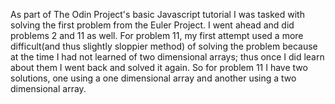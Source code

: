 As part of The Odin Project's basic Javascript tutorial I was tasked with solving the first problem from the Euler Project. I went ahead and did problems 2 and 11 as well. For problem 11, my first attempt used a more difficult(and thus slightly sloppier method) of solving the problem because at the time I had not learned of two dimensional arrays; thus once I did learn about them I went back and solved it again. So for problem 11 I have two solutions, one using a one dimensional array and another using a two dimensional array.